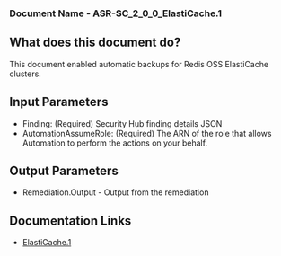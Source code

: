 ### Document Name - ASR-SC_2_0_0_ElastiCache.1

## What does this document do?
This document enabled automatic backups for Redis OSS ElastiCache clusters.

## Input Parameters
* Finding: (Required) Security Hub finding details JSON
* AutomationAssumeRole: (Required) The ARN of the role that allows Automation to perform the actions on your behalf.

## Output Parameters
* Remediation.Output - Output from the remediation

## Documentation Links
* [ElastiCache.1](https://docs.aws.amazon.com/securityhub/latest/userguide/elasticache-controls.html#elasticache-1)